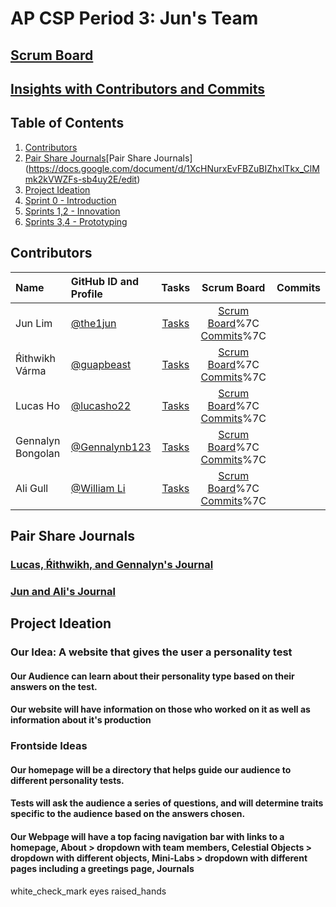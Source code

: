 # AP CSP Period 3: Jun's Team
## [Scrum Board](https://github.com/Gennalynb123/flask_portfolio)
## [Insights with Contributors and Commits](https://github.com/Rebecca-123/m223_team_lovelace/graphs/contributors)
## Table of Contents
1. [Contributors](https://github.com/Rebecca-123/m223_team_lovelace#contributors)
2. [Pair Share Journals](https://docs.google.com/document/d/1WvZphnC7vT6UqtVZ2HngxIULrPpT7rWK3-EGbG_K3Po/edit)[Pair Share Journals] (https://docs.google.com/document/d/1XcHNurxEvFBZuBIZhxlTkx_ClMmk2kVWZFs-sb4uy2E/edit)
3. [Project Ideation](https://github.com/Rebecca-123/m223_team_lovelace#project-ideation)
4. [Sprint 0 - Introduction](https://github.com/Rebecca-123/m223_team_lovelace#introduction---sprint-0)
5. [Sprints 1,2 - Innovation](https://github.com/Rebecca-123/m223_team_lovelace#innovation---sprints-12)
6. [Sprints 3,4 - Prototyping](https://github.com/Rebecca-123/m223_team_lovelace#prototyping---sprints-3-4)
## Contributors
| Name | GitHub ID and Profile | Tasks | Scrum Board | Commits |
|:-----|:----------------------|:-----:|:-----------:|:-------:|
| Jun Lim | [@the1jun](https://github.com/the1jun) | [Tasks](https://github.com/Rebecca-123/m223_team_lovelace/issues?q=is%3Aissue+assignee%3Achristinlee367) |[Scrum Board](https://github.com/Rebecca-123/m223_team_lovelace/projects/1?card_filter_query=assignee%3Achristinlee367)%7C [Commits](https://github.com/Gennalynb123/flask_portfolio/commits/main)%7C
| Ŕithwikh Várma| [@guapbeast](https://github.com/guapbeast) | [Tasks](https://github.com/Rebecca-123/m223_team_lovelace/issues?q=is%3Aissue+assignee%3Achristinlee367) |[Scrum Board](https://github.com/Rebecca-123/m223_team_lovelace/projects/1?card_filter_query=assignee%3Achristinlee367)%7C [Commits](https://github.com/Gennalynb123/flask_portfolio/commits/main)%7C
| Lucas Ho | [@lucasho22](https://github.com/lucasho22) | [Tasks](https://github.com/Rebecca-123/m223_team_lovelace/issues?q=is%3Aissue+assignee%3ARitvik-Keerthi) |[Scrum Board](https://github.com/Rebecca-123/m223_team_lovelace/projects/1?card_filter_query=assignee%3Aritvik-keerthi)%7C [Commits](https://github.com/Gennalynb123/flask_portfolio/commits/main)%7C
| Gennalyn Bongolan | [@Gennalynb123](https://github.com/Gennalynb123) | [Tasks](https://github.com/Rebecca-123/m223_team_lovelace/issues?q=is%3Aissue+assignee%3A3ghin5) |[Scrum Board](https://github.com/Rebecca-123/m223_team_lovelace/projects/1?card_filter_query=assignee%3A3ghin5)%7C [Commits](https://github.com/Gennalynb123/flask_portfolio/commits/main)%7C
| Ali Gull | [@William Li](https://github.com/3ghin5) | [Tasks](https://github.com/Rebecca-123/m223_team_lovelace/issues?q=is%3Aissue+assignee%3A3ghin5) |[Scrum Board](https://github.com/Rebecca-123/m223_team_lovelace/projects/1?card_filter_query=assignee%3A3ghin5)%7C [Commits](https://github.com/Gennalynb123/flask_portfolio/commits/main)%7C
## Pair Share Journals
### [Lucas, Ŕithwikh, and Gennalyn's Journal](https://docs.google.com/document/d/1XcHNurxEvFBZuBIZhxlTkx_ClMmk2kVWZFs-sb4uy2E/edit)
### [Jun and Ali's Journal](https://docs.google.com/document/d/1WvZphnC7vT6UqtVZ2HngxIULrPpT7rWK3-EGbG_K3Po/edit)
## Project Ideation
### Our Idea: A website that gives the user a personality test
#### Our Audience can learn about their personality type based on their answers on the test.
#### Our website will have information on those who worked on it as well as information about it's production
### Frontside Ideas
#### Our homepage will be a directory that helps guide our audience to different personality tests.
#### Tests will ask the audience a series of questions, and will determine traits specific to the audience based on the answers chosen.
#### Our Webpage will have a top facing navigation bar with links to a homepage, About > dropdown with team members, Celestial Objects > dropdown with different objects, Mini-Labs > dropdown with different pages including a greetings page, Journals
white_check_mark
eyes
raised_hands





